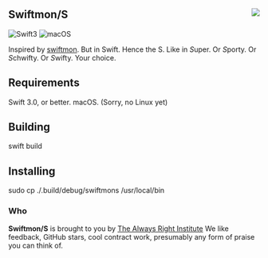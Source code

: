 <h2>Swiftmon/S
  <img src="https://pbs.twimg.com/profile_images/725354235056017409/poiNAOlB_400x400.jpg"
       align="right" />
</h2>

![Swift3](https://img.shields.io/badge/swift-3-blue.svg)
![macOS](https://img.shields.io/badge/os-macOS-green.svg?style=flat)

Inspired by
[swiftmon](https://github.com/dimpiax/swiftmon).
But in Swift.
Hence the S. Like in *S*uper. Or *S*porty. Or *S*chwifty. Or *S*wifty.
Your choice.

## Requirements

Swift 3.0, or better. macOS. (Sorry, no Linux yet)

## Building

swift build

## Installing

sudo cp ./.build/debug/swiftmons /usr/local/bin

### Who

**Swiftmon/S** is brought to you by
[The Always Right Institute](http://www.alwaysrightinstitute.com)
We like feedback, GitHub stars, cool contract work,
presumably any form of praise you can think of.
